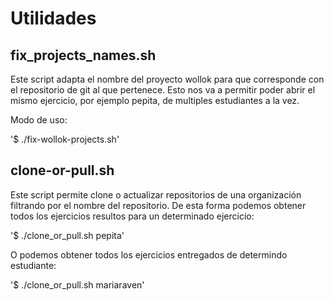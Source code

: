 # Utilidades

## fix_projects_names.sh
Este script adapta el nombre del proyecto wollok para que corresponde con el repositorio de git al que pertenece. Esto nos va a permitir poder abrir el mismo ejercicio, por ejemplo pepita, de multiples estudiantes a la vez.

Modo de uso:

'$ ./fix-wollok-projects.sh'


## clone-or-pull.sh

Este script permite clone o actualizar repositorios de una organización filtrando por el nombre del repositorio. De esta forma podemos obtener todos los ejercicios resultos para un determinado ejercicio:

'$ ./clone_or_pull.sh pepita'

O podemos obtener todos los ejercicios entregados de determindo estudiante:

'$ ./clone_or_pull.sh mariaraven'
